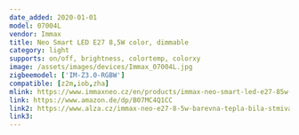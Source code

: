 ```yaml
---
date_added: 2020-01-01
model: 07004L
vendor: Immax
title: Neo Smart LED E27 8,5W color, dimmable
category: light
supports: on/off, brightness, colortemp, colorxy
image: /assets/images/devices/Immax_07004L.jpg
zigbeemodel: ['IM-Z3.0-RGBW']
compatible: [z2m,iob,zha]
mlink: https://www.immaxneo.cz/en/products/immax-neo-smart-led-e27-85w-color-dimmable-zigbee-3-0/
link: https://www.amazon.de/dp/B07MC4Q1CC
link2: https://www.alza.cz/immax-neo-e27-8-5w-barevna-tepla-bila-stmivatelna-zigbee-3-0-levne-d5489152.htm
link3: 
---
```

